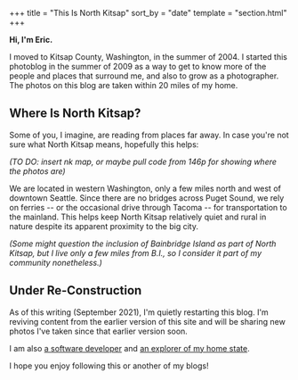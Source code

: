 +++
title = "This Is North Kitsap"
sort_by = "date"
template = "section.html"
+++

**Hi, I'm Eric.**

I moved to Kitsap County, Washington, in the summer of 2004. I started this photoblog in the summer of 2009 as a way to get to know more of the people and places that surround me, and also to grow as a photographer. The photos on this blog are taken within 20 miles of my home.

## Where Is North Kitsap?

Some of you, I imagine, are reading from places far away. In case you're not sure what North Kitsap means, hopefully this helps:

_(TO DO: insert nk map, or maybe pull code from 146p for showing where the photos are)_

We are located in western Washington, only a few miles north and west of downtown Seattle. Since there are no bridges across Puget Sound, we rely on ferries -- or the occasional drive through Tacoma -- for transportation to the mainland. This helps keep North Kitsap relatively quiet and rural in nature despite its apparent proximity to the big city.

_(Some might question the inclusion of Bainbridge Island as part of North Kitsap, but I live only a few miles from B.I., so I consider it part of my community nonetheless.)_

## Under Re-Construction

As of this writing (September 2021), I'm quietly restarting this blog. I'm reviving content from the earlier version of this site and will be sharing new photos I've taken since that earlier version soon.

I am also [a software developer](https://ericscouten.dev) and [an explorer of my home state](https://146parks.blog).

I hope you enjoy following this or another of my blogs!
